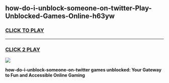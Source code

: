 
## how-do-i-unblock-someone-on-twitter-Play-Unblocked-Games-Online-h63yw
<h3>
<a href="https://premium76.site?title=how-do-i-unblock-someone-on-twitter&ref=25A">CLICK TO PLAY</a></h3>
<hr>

<h3>
<a href="https://premium76.site?title=how-do-i-unblock-someone-on-twitter&ref=25A">CLICK 2 PLAY</a>
  
</h3>

<a href="https://premium76.site?title=how-do-i-unblock-someone-on-twitter&ref=25A"><img src="https://clearcache.store/games.png"></a>


**how-do-i-unblock-someone-on-twitter games unblocked: Your Gateway to Fun and Accessible Online Gaming**
